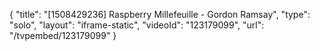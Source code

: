 {
    "title": "[1508429236] Raspberry Millefeuille - Gordon Ramsay",
    "type": "solo",
    "layout": "iframe-static",
    "videoId": "123179099",
    "url": "\/tvpembed\/123179099"
}
